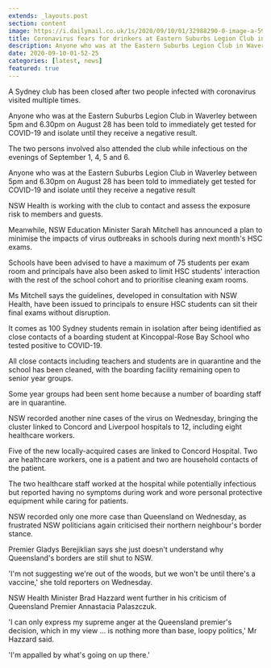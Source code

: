 ```yaml
---
extends: _layouts.post
section: content
image: https://i.dailymail.co.uk/1s/2020/09/10/01/32988290-0-image-a-59_1599696843194.jpg 
title: Coronavirus fears for drinkers at Eastern Suburbs Legion Club in Waverley, Sydney 
description: Anyone who was at the Eastern Suburbs Legion Club in Waverley between 5pm and 6.30pm on August 28 has been told to immediately get tested for COVID-19 . 
date: 2020-09-10-01-52-25 
categories: [latest, news] 
featured: true 
--- 
```

A Sydney club has been closed after two people infected with coronavirus visited multiple times.

Anyone who was at the Eastern Suburbs Legion Club in Waverley between 5pm and 6.30pm on August 28 has been told to immediately get tested for COVID-19 and isolate until they receive a negative result.

The two persons involved also attended the club while infectious on the evenings of September 1, 4, 5 and 6.

Anyone who was at the Eastern Suburbs Legion Club in Waverley between 5pm and 6.30pm on August 28 has been told to immediately get tested for COVID-19 and isolate until they receive a negative result

NSW Health is working with the club to contact and assess the exposure risk to members and guests.

Meanwhile, NSW Education Minister Sarah Mitchell has announced a plan to minimise the impacts of virus outbreaks in schools during next month's HSC exams.

Schools have been advised to have a maximum of 75 students per exam room and principals have also been asked to limit HSC students' interaction with the rest of the school cohort and to prioritise cleaning exam rooms.

Ms Mitchell says the guidelines, developed in consultation with NSW Health, have been issued to principals to ensure HSC students can sit their final exams without disruption.

It comes as 100 Sydney students remain in isolation after being identified as close contacts of a boarding student at Kincoppal-Rose Bay School who tested positive to COVID-19.

All close contacts including teachers and students are in quarantine and the school has been cleaned, with the boarding facility remaining open to senior year groups.

Some year groups had been sent home because a number of boarding staff are in quarantine.

NSW recorded another nine cases of the virus on Wednesday, bringing the cluster linked to Concord and Liverpool hospitals to 12, including eight healthcare workers.

Five of the new locally-acquired cases are linked to Concord Hospital. Two are healthcare workers, one is a patient and two are household contacts of the patient.

The two healthcare staff worked at the hospital while potentially infectious but reported having no symptoms during work and wore personal protective equipment while caring for patients.

NSW recorded only one more case than Queensland on Wednesday, as frustrated NSW politicians again criticised their northern neighbour's border stance.

Premier Gladys Berejiklian says she just doesn't understand why Queensland's borders are still shut to NSW.

'I'm not suggesting we're out of the woods, but we won't be until there's a vaccine,' she told reporters on Wednesday.

NSW Health Minister Brad Hazzard went further in his criticism of Queensland Premier Annastacia Palaszczuk.

'I can only express my supreme anger at the Queensland premier's decision, which in my view ... is nothing more than base, loopy politics,' Mr Hazzard said.

'I'm appalled by what's going on up there.'

